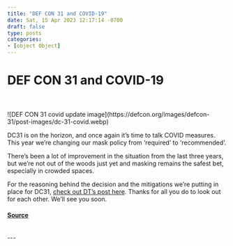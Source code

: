```yaml
---
title: "DEF CON 31 and COVID-19"
date: Sat, 15 Apr 2023 12:17:14 -0700
draft: false
type: posts
categories: 
- [object Object]
---
```

# DEF CON 31 and COVID-19

<br/>

<br/>
![DEF CON 31 covid update image](https://defcon.org/images/defcon-31/post-images/dc-31-covid.webp)  

DC31 is on the horizon, and once again it’s time to talk COVID measures. This year we’re changing our mask policy from ‘required’ to ‘recommended’.  
  
There’s been a lot of improvement in the situation from the last three years, but we’re not out of the woods just yet and masking remains the safest bet, especially in crowded spaces.  
  
For the reasoning behind the decision and the mitigations we’re putting in place for DC31, [check out DT’s post here](https://defcon.org/html/defcon-31/dc-31-covid.html). Thanks for all you do to look out for each other. We’ll see you soon.

#### [Source](https://defcon.org/html/defcon-31/dc-31-covid.html)

<br/>
---
